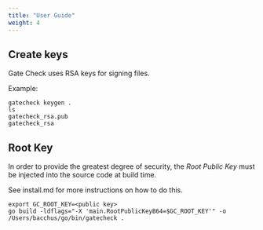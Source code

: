 ```yaml
---
title: "User Guide"
weight: 4
---
```


## Create keys
Gate Check uses RSA keys for signing files.

Example:

```console
gatecheck keygen .
ls
gatecheck_rsa.pub
gatecheck_rsa
```

## Root Key

In order to provide the greatest degree of security, the *Root Public Key* must be injected into the source code at build time.

See install.md for more instructions on how to do this.
```console
export GC_ROOT_KEY=<public key>
go build -ldflags="-X 'main.RootPublicKeyB64=$GC_ROOT_KEY'" -o /Users/bacchus/go/bin/gatecheck .
```


